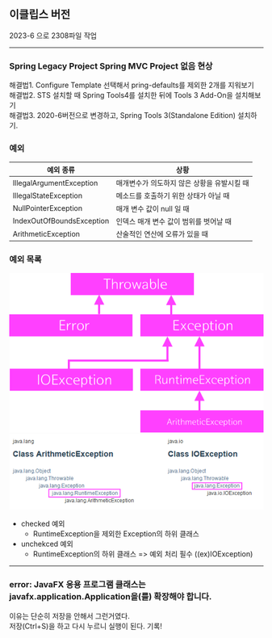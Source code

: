 ## 이클립스 버전

2023-6 으로 2308파일 작업

---

### Spring Legacy Project Spring MVC Project 없음 현상

해결법1. Configure Template 선택해서 pring-defaults를 제외한 2개를 지워보기 <X> <br>
해결법2. STS 설치할 때 Spring Tools4를 설치한 뒤에 Tools 3 Add-On을 설치해보기 <X> <br>
해결법3. 2020-6버전으로 변경하고, Spring Tools 3(Standalone Edition) 설치하기. <O>

### 예외

| 예외 종류                 | 상황                                        |
| ------------------------- | ------------------------------------------- |
| IllegalArgumentException  | 매개변수가 의도하지 않은 상황을 유발시킬 때 |
| IllegalStateException     | 메소드를 호출하기 위한 상태가 아닐 때       |
| NullPointerException      | 매개 변수 값이 null 일 때                   |
| IndexOutOfBoundsException | 인덱스 매개 변수 값이 범위를 벗어날 때      |
| ArithmeticException       | 산술적인 연산에 오류가 있을 때              |

### 예외 목록

![예외 목록](ExceptionList.png)
<br>
![unchecked](unchecked.png)

- checked 예외<br>
  - RuntimeException을 제외한 Exception의 하위 클래스<br>
- unchekced 예외<br>
  - RuntimeException의 하위 클래스 => 예외 처리 필수 ((ex)IOException)

---

### error: JavaFX 응용 프로그램 클래스는 javafx.application.Application을(를) 확장해야 합니다.

이유는 단순히 저장을 안해서 그런거였다.
<br>
저장(Ctrl+S)을 하고 다시 누르니 실행이 된다. 기록!
